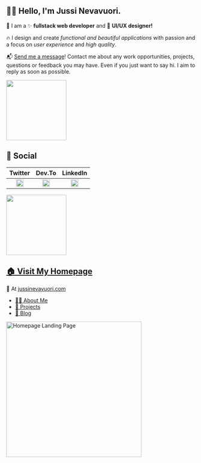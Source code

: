 ## 👋🏻 Hello, I'm Jussi Nevavuori.

💬 I am a ✨ **fullstack web developer** and 🎨 **UI/UX designer!**

🔥 I design and create _functional and beautiful applications_ with passion and a focus on _user experience_ and _high quality_.

📬 [Send me a message](https://jussinevavuori.com/contact/)! Contact me about any work opportunities, projects, questions or feedback you may have. Even if you just want to say hi. I aim to reply as soon as possible.

<img src="#" alt="" height="160">

## 📱 Social

Twitter | Dev.To | LinkedIn
:------:|:------:|:--------:
[<img alt="Twitter logo" src="https://upload.wikimedia.org/wikipedia/commons/thumb/4/4f/Twitter-logo.svg/200px-Twitter-logo.svg.png" height="20" />](https://twitter.com/jussinevavuori) | [<img alt="DevTo logo" src="https://dev-to-uploads.s3.amazonaws.com/uploads/logos/resized_logo_UQww2soKuUsjaOGNB38o.png" height="20" />](https://dev.to/jussinevavuori) | [<img alt="LinkedIn logo" src="https://content.linkedin.com/content/dam/me/business/en-us/amp/brand-site/v2/bg/LI-Bug.svg.original.svg" height="20" />](https://www.linkedin.com/in/jussinevavuori/)

<img src="#" alt="" height="160">

## [🏠 Visit My Homepage](https://jussinevavuori.com/)
🎨
At [jussinevavuori.com](https://jussinevavuori.com)
- [🤝🏻  About Me](https://jussinevavuori.com/about)
- [💼  Projects](https://jussinevavuori.com/projects)
- [📖  Blog](https://jussinevavuori.com/blogs)

[<img width="360" alt="Homepage Landing Page" src="https://jussinevavuori.com/api/ogimage?path=/">](https://jussinevavuori.com/)

<!--
**Jussinevavuori/jussinevavuori** is a ✨ _special_ ✨ repository because its `README.md` (this file) appears on your GitHub profile.

Here are some ideas to get you started:

- 🔭 I’m currently working on ...
- 🌱 I’m currently learning ..
- 👯 I’m looking to collaborate on ...
- 🤔 I’m looking for help with ...
- 💬 Ask me about ...
- 📫 How to reach me: ...
- 😄 Pronouns: ...
- ⚡ Fun fact: ...
-->
 
